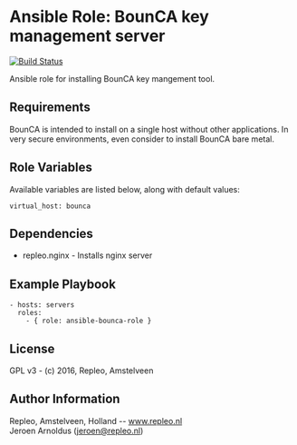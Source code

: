 # Ansible Role: BounCA key management server

[![Build Status](https://travis-ci.org/repleo/ansible-role-bounca.svg?branch=master)](https://travis-ci.org/repleo/ansible-role-bounca)

Ansible role for installing BounCA key mangement tool.

## Requirements

BounCA is intended to install on a single host without other applications. In very secure environments, even consider to install BounCA bare metal.

## Role Variables

Available variables are listed below, along with default values:

    virtual_host: bounca

## Dependencies

 - repleo.nginx - Installs nginx server

## Example Playbook

    - hosts: servers
      roles:
        - { role: ansible-bounca-role }

## License

GPL v3 - (c) 2016, Repleo, Amstelveen

Author Information
------------------

Repleo, Amstelveen, Holland -- www.repleo.nl  
Jeroen Arnoldus (jeroen@repleo.nl)
